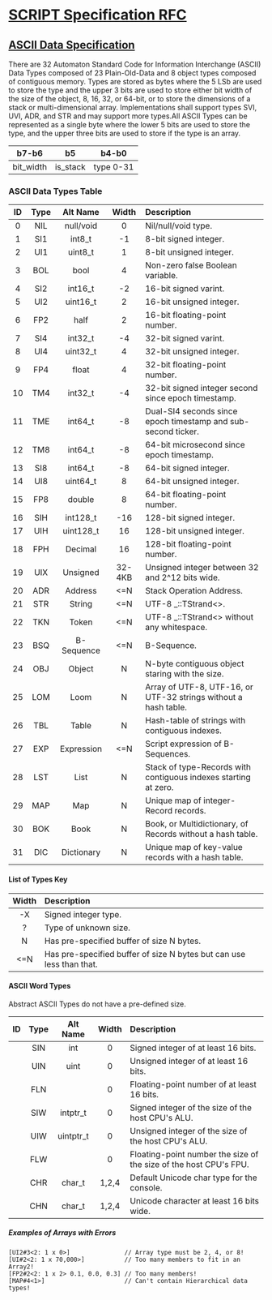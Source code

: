 # [SCRIPT Specification RFC](../readme.md)

## [ASCII Data Specification](readme.md)

There are 32 Automaton Standard Code for Information Interchange (ASCII) Data Types composed of 23 Plain-Old-Data and 8 object types composed of contiguous memory. Types are stored as bytes where the 5 LSb are used to store the type and the upper 3 bits are used to store either bit width of the size of the object, 8, 16, 32, or 64-bit, or to store the dimensions of a stack or multi-dimensional array. Implementations shall support types SVI, UVI, ADR, and STR and may support more types.All ASCII Types can be represented as a single byte where the lower 5 bits are used to store the type, and the upper three bits are used to store if the type is an array.

|   b7-b6   |     b5   |   b4-b0   |
|:---------:|:--------:|:---------:|
| bit_width | is_stack | type 0-31 |

### ASCII Data Types Table

| ID | Type |  Alt Name  | Width  | Description         |
|:--:|:----:|:----------:|:------:|:--------------------|
|  0 | NIL  |  null/void |    0   | Nil/null/void type. |
|  1 | SI1  |    int8_t  |   -1   | 8-bit signed integer. |
|  2 | UI1  |   uint8_t  |    1   | 8-bit unsigned integer. |
|  3 | BOL  |    bool    |    4   | Non-zero false Boolean variable. |
|  4 | SI2  |   int16_t  |   -2   | 16-bit signed varint. |
|  5 | UI2  |  uint16_t  |    2   | 16-bit unsigned integer. |
|  6 | FP2  |    half    |    2   | 16-bit floating-point number. |
|  7 | SI4  |   int32_t  |   -4   | 32-bit signed varint. |
|  8 | UI4  |  uint32_t  |    4   | 32-bit unsigned integer. |
|  9 | FP4  |    float   |    4   | 32-bit floating-point number. |
| 10 | TM4  |   int32_t  |   -4   | 32-bit signed integer second since epoch timestamp. |
| 11 | TME  |   int64_t  |   -8   | Dual-SI4 seconds since epoch timestamp and sub-second ticker. |
| 12 | TM8  |   int64_t  |   -8   | 64-bit microsecond since epoch timestamp. |
| 13 | SI8  |   int64_t  |   -8   | 64-bit signed integer. |
| 14 | UI8  |  uint64_t  |    8   | 64-bit unsigned integer. |
| 15 | FP8  |   double   |    8   | 64-bit floating-point number. |
| 16 | SIH  |  int128_t  |  -16   | 128-bit signed integer. |
| 17 | UIH  | uint128_t  |   16   | 128-bit unsigned integer. |
| 18 | FPH  |   Decimal  |   16   | 128-bit floating-point number. |
| 19 | UIX  |  Unsigned  | 32-4KB | Unsigned integer between 32 and 2^12 bits wide. |
| 20 | ADR  |   Address  |  <=N   | Stack Operation Address. |
| 21 | STR  |   String   |  <=N   | UTF-8 _::TStrand<>. |
| 22 | TKN  |   Token    |  <=N   | UTF-8 _::TStrand<> without any whitespace. |
| 23 | BSQ  | B-Sequence |  <=N   | B-Sequence. |
| 24 | OBJ  |   Object   |    N   | N-byte contiguous object staring with the size. |
| 25 | LOM  |   Loom     |    N   | Array of UTF-8, UTF-16, or UTF-32 strings without a hash table. |
| 26 | TBL  |   Table    |    N   | Hash-table of strings with contiguous indexes. |
| 27 | EXP  | Expression |  <=N   | Script expression of B-Sequences. |
| 28 | LST  |   List     |    N   | Stack of type-Records with contiguous indexes starting at zero. |
| 29 | MAP  |    Map     |    N   | Unique map of integer-Record records. |
| 30 | BOK  |    Book    |    N   | Book, or Multidictionary, of Records without a hash table. |
| 31 | DIC  | Dictionary |    N   | Unique map of key-value records with a hash table. |

#### List of Types Key

| Width | Description |
|:-----:|:------------|
|  -X   | Signed integer type.|
|   ?   | Type of unknown size.|
|   N   | Has pre-specified buffer of size N bytes.|
| <=N   | Has pre-specified buffer of size N bytes but can use less than that.|

#### ASCII Word Types

Abstract ASCII Types do not have a pre-defined size.

| ID | Type |  Alt Name  | Width  | Description         |
|:--:|:----:|:----------:|:------:|:--------------------|
|    | SIN  |    int     |    0   | Signed integer of at least 16 bits. |
|    | UIN  |    uint    |    0   | Unsigned integer of at least 16 bits. |
|    | FLN  |            |    0   | Floating-point number of at least 16 bits. |
|    | SIW  |  intptr_t  |    0   | Signed integer of the size of the host CPU's ALU. |
|    | UIW  | uintptr_t  |    0   | Unsigned integer of the size of the host CPU's ALU. |
|    | FLW  |            |    0   | Floating-point number the size of the size of the host CPU's FPU. |
|    | CHR  |   char_t   | 1,2,4  | Default Unicode char type for the console. |
|    | CHN  |   char_t   | 1,2,4  | Unicode character at least 16 bits wide. |

##### Examples of Arrays with Errors

```Script2
[UI2#3<2: 1 x 0>]               // Array type must be 2, 4, or 8!
[UI#2<2: 1 x 70,000>]           // Too many members to fit in an Array2!
[FP2#2<2: 1 x 2> 0.1, 0.0, 0.3] // Too many members!
[MAP#4<1>]                      // Can't contain Hierarchical data types!
```
